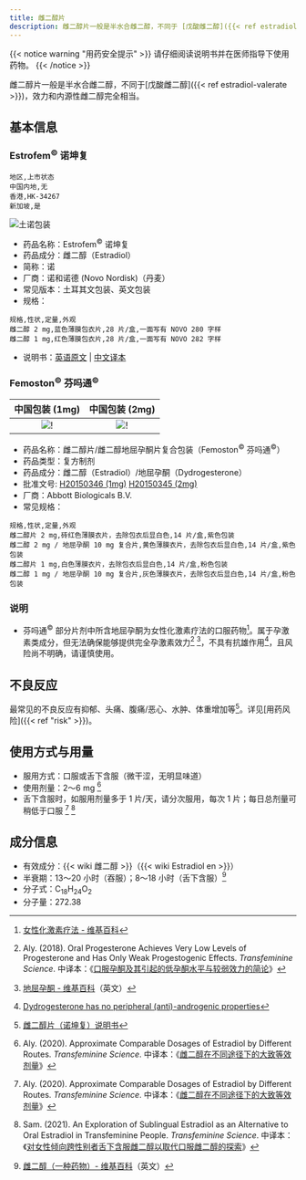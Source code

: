 ```yaml
---
title: 雌二醇片
description: 雌二醇片一般是半水合雌二醇，不同于 [戊酸雌二醇]({{< ref estradiol-valerate >}})。
---
```


{{< notice warning "用药安全提示" >}}
请仔细阅读说明书并在医师指导下使用药物。
{{< /notice >}}

雌二醇片一般是半水合雌二醇，不同于[戊酸雌二醇]({{< ref estradiol-valerate >}})，效力和内源性雌二醇完全相当。

## 基本信息

### Estrofem<sup>&copy;</sup> 诺坤复

```csv
地区,上市状态
中国内地,无
香港,HK-34267
新加坡,是
```

![土诺包装](/images/medicine/estradiol/estrofem.png)

- 药品名称：Estrofem<sup>&copy;</sup> 诺坤复
- 药品成分：雌二醇（Estradiol）
- 简称：诺
- 厂商：诺和诺德 (Novo Nordisk)（丹麦）
- 常见版本：土耳其文包装、英文包装
- 规格：

```csv
规格,性状,定量,外观
雌二醇 2 mg,蓝色薄膜包衣片,28 片/盒,一面写有 NOVO 280 字样
雌二醇 1 mg,红色薄膜包衣片,28 片/盒,一面写有 NOVO 282 字样
```

- 说明书：[英语原文](/documents/estrofem.pdf) | [中文译本](https://tfsci.mtf.wiki/misc/estrofem/)

### Femoston<sup>&copy;</sup> 芬吗通<sup>&copy;</sup>

|                  中国包装 (1mg)                   |                  中国包装 (2mg)                   |
| :-----------------------------------------------: | :-----------------------------------------------: |
| ![!](/images/medicine/estradiol/femoston-1mg.jpg) | ![!](/images/medicine/estradiol/femoston-2mg.jpg) |

- 药品名称：雌二醇片/雌二醇地屈孕酮片复合包装（Femoston<sup>&copy;</sup> 芬吗通<sup>&copy;</sup>）
- 药品类型：复方制剂
- 药品成分：雌二醇（Estradiol）/地屈孕酮（Dydrogesterone）
- 批准文号: [H20150346 (1mg)][H20150346] [H20150345 (2mg)][H20150345]
- 厂商：Abbott Biologicals B.V.
- 常见规格：

[H20150346]: https://www.nmpa.gov.cn/datasearch/search-info.html?nmpa=aWQ9ZjVlMjZhYjk2ZDAwMWU0NjY4YzdmZDY5ZDBjYTY5NDUmaXRlbUlkPWZmODA4MDgxODNjYWQ3NTAwMTg0MDg4NjY1NzExODAw
[H20150345]: https://www.nmpa.gov.cn/datasearch/search-info.html?nmpa=aWQ9ZTllOGU1MmFiMjFmZDdiMjJiMDVkNDU4YTA3YjIzYzImaXRlbUlkPWZmODA4MDgxODNjYWQ3NTAwMTg0MDg4NjY1NzExODAw

```csv
规格,性状,定量,外观
雌二醇片 2 mg,砖红色薄膜衣片，去除包衣后显白色,14 片/盒,紫色包装
雌二醇 2 mg / 地屈孕酮 10 mg 复合片,黄色薄膜衣片，去除包衣后显白色,14 片/盒,紫色包装
雌二醇片 1 mg,白色薄膜衣片，去除包衣后显白色,14 片/盒,粉色包装
雌二醇 1 mg / 地屈孕酮 10 mg 复合片,灰色薄膜衣片，去除包衣后显白色,14 片/盒,粉色包装
```

### 说明

- 芬吗通<sup>&copy;</sup> 部分片剂中所含地屈孕酮为女性化激素疗法的口服药物[^1]。属于孕激素类成分，但无法确保能够提供完全孕激素效力[^2] [^4]，不具有抗雄作用[^3]，且风险尚不明确，请谨慎使用。

## 不良反应

最常见的不良反应有抑郁、头痛、腹痛/恶心、水肿、体重增加等[^8]。详见[用药风险]({{< ref "risk" >}})。

## 使用方式与用量

- 服用方式：口服或舌下含服（微干涩，无明显味道）
- 使用剂量：2～6 mg [^5]
- 舌下含服时，如服用剂量多于 1 片/天，请分次服用，每次 1 片；每日总剂量可稍低于口服 [^5] [^7]

## 成分信息

- 有效成分：{{< wiki 雌二醇 >}}（{{< wiki Estradiol en >}}）
- 半衰期：13～20 小时（吞服）；8～18 小时（舌下含服）[^6]
- 分子式：C<sub>18</sub>H<sub>24</sub>O<sub>2</sub>
- 分子量：272.38

[^1]: [女性化激素疗法 - 维基百科](https://zh.wikipedia.org/wiki/%E5%A5%B3%E6%80%A7%E5%8C%96%E6%BF%80%E7%B4%A0%E7%96%97%E6%B3%95#%E8%8D%AF%E7%89%A9)
[^2]: Aly. (2018). Oral Progesterone Achieves Very Low Levels of Progesterone and Has Only Weak Progestogenic Effects. *Transfeminine Science*. 中译本：《[口服孕酮及其引起的低孕酮水平与较弱效力的简论](https://tfsci.mtf.wiki/articles/oral-p4-low-levels/#non-oral-forms-of-progesterone)》
[^3]: [Dydrogesterone has no peripheral (anti)-androgenic properties](https://pubmed.ncbi.nlm.nih.gov/2979782/)
[^4]: [地屈孕酮 - 维基百科](https://en.wikipedia.org/wiki/Dydrogesterone#Atypical_progestogenic_profile)（英文）
[^5]: Aly. (2020). Approximate Comparable Dosages of Estradiol by Different Routes. *Transfeminine Science*. 中译本：《[雌二醇在不同途径下的大致等效剂量](https://tfsci.mtf.wiki/articles/e2-equivalent-doses/)》
[^6]: [雌二醇（一种药物）- 维基百科](https://en.wikipedia.org/wiki/Estradiol_(medication))（英文）
[^7]: Sam. (2021). An Exploration of Sublingual Estradiol as an Alternative to Oral Estradiol in Transfeminine People. *Transfeminine Science*. 中译本：《[对女性倾向跨性别者舌下含服雌二醇以取代口服雌二醇的探索](https://tfsci.mtf.wiki/articles/sublingual-e2-transfem/)》
[^8]: [雌二醇片（诺坤复）说明书](https://tfsci.mtf.wiki/misc/estrofem/)